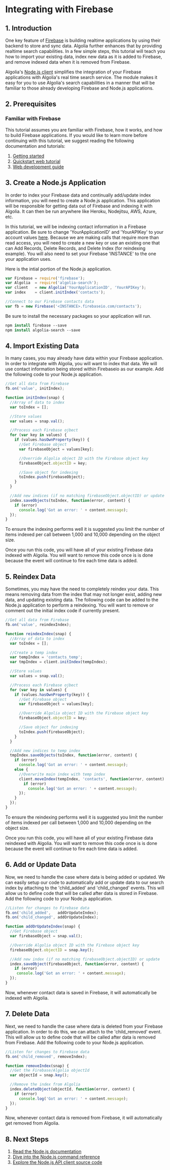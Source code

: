 # Integrating with Firebase

## 1. Introduction

One key feature of [Firebase](https://www.firebase.com/) is building realtime applications by using their backend to store and sync data. Algolia further enhances that by providing realtime search capabilities. In a few simple steps, this tutorial will teach you how to import your existing data, index new data as it is added to Firebase, and remove indexed data when it is removed from Firebase.

Algolia's [Node.js client](https://github.com/algolia/algoliasearch-client-node) simplifies the integration of your Firebase applications with Algolia's real time search service. The module makes it easy for you to use Algolia's search capabilities in a manner that will be familiar to those already developing Firebase and Node.js applications.

## 2. Prerequisites

### Familiar with Firebase

This tutorial assumes you are familiar with Firebase, how it works, and how to build Firebase applications. If you would like to learn more before continuing with this tutorial, we suggest reading the following documentation and tutorials:

1. [Getting started](https://www.firebase.com/how-it-works.html)
2. [Quickstart web tutorial](https://www.firebase.com/docs/web/quickstart.html)
3. [Web development guide](https://www.firebase.com/docs/web/guide/)

## 3. Create a Node.js Application

In order to index your Firebase data and continually add/update index information, you will need to create a Node.js application. This application will be responsible for getting data out of Firebase and indexing it with Algolia. It can then be run anywhere like Heroku, Nodejitsu, AWS, Azure, etc.

In this tutorial, we will be indexing contact information in a Firebase application. Be sure to change 'YourApplicationID' and 'YourAPIKey' to your account values [here](https://www.algolia.com/licensing). Because we are making calls that require more than read access, you will need to create a new key or use an existing one that can Add Records, Delete Records, and Delete Index (for reindexing example). You will also need to set your Firebase 'INSTANCE' to the one your application uses.

Here is the intial portion of the Node.js application. 

```javascript
var Firebase = require('firebase');
var Algolia  = require('algolia-search');
var client   = new Algolia('YourApplicationID', 'YourAPIKey');
var index    = client.initIndex('contacts');

//Connect to our Firebase contacts data
var fb = new Firebase('<INSTANCE>.firebaseio.com/contacts');
```

Be sure to install the necessary packages so your application will run.

```tcsh
npm install firebase --save
npm install algolia-search --save
```

## 4. Import Existing Data

In many cases, you may already have data within your Firebase application. In order to integrate with Algolia, you will want to index that data. We will use contact information being stored within Firebaseio as our example. Add the following code to your Node.js application.

```javascript
//Get all data from Firebase
fb.on('value', initIndex);

function initIndex(snap) {
  //Array of data to index
  var toIndex = [];

  //Store values
  var values = snap.val();

  //Process each Firebase ojbect
  for (var key in values) {
    if (values.hasOwnProperty(key)) {
      //Get Firebase object
      var firebaseObject = values[key];

      //Override Algolia object ID with the Firebase object key
      firebaseObject.objectID = key;

      //Save object for indexing
      toIndex.push(firebaseObject);
    }
  }

  //Add new indices (if no matching firebaseObject.objectID) or update
  index.saveObjects(toIndex, function(error, content) {
    if (error)
      console.log('Got an error: ' + content.message);
  });
}
```

To ensure the indexing performs well it is suggested you limit the number of items indexed per call between 1,000 and 10,000 depending on the object size.

Once you run this code, you will have all of your existing Firebase data indexed with Algolia. You will want to remove this code once is is done because the event will continue to fire each time data is added.

## 5. Reindex Data

Sometimes, you may have the need to completely reindex your data. This means removing data from the index that may not longer exist, adding new data, and updating existing data. The following code can be added to the Node.js application to perform a reindexing. You will want to remove or comment out the initial index code if currently present.

```javascript
//Get all data from Firebase
fb.on('value', reindexIndex);

function reindexIndex(snap) {
  //Array of data to index
  var toIndex = [];

  //Create a temp index
  var tempIndex = 'contacts_temp';
  var tmpIndex = client.initIndex(tempIndex);

  //Store values
  var values = snap.val();

  //Process each Firebase ojbect
  for (var key in values) {
    if (values.hasOwnProperty(key)) {
      //Get Firebase object
      var firebaseObject = values[key];

      //Override Algolia object ID with the Firebase object key
      firebaseObject.objectID = key;

      //Save object for indexing
      toIndex.push(firebaseObject);
    }
  }

  //Add new indices to temp index
  tmpIndex.saveObjects(toIndex, function(error, content) {
    if (error)
      console.log('Got an error: ' + content.message);
    else {
      //Overwrite main index with temp index
      client.moveIndex(tempIndex, 'contacts', function(error, content) {
        if (error)
          console.log('Got an error: ' + content.message);
      });
    }
  });
}
```

To ensure the reindexing performs well it is suggested you limit the number of items indexed per call between 1,000 and 10,000 depending on the object size.

Once you run this code, you will have all of your existing Firebase data reindexed with Algolia. You will want to remove this code once is is done because the event will continue to fire each time data is added.

## 6. Add or Update Data

Now, we need to handle the case where data is being added or updated. We can easily setup our code to automatically add or update data to our search index by attaching to the 'child_added' and 'child_changed' events. This will allow us to define code that will be called after data is stored in Firebase. Add the following code to your Node.js application.

```javascript
//Listen for changes to Firebase data
fb.on('child_added',   addOrUpdateIndex);
fb.on('child_changed', addOrUpdateIndex);

function addOrUpdateIndex(snap) {
  //Get Firebase object
  var firebaseObject = snap.val();

  //Override Algolia object ID with the Firebase object key
  firebaseObject.objectID = snap.key();

  //Add new index (if no matching firebaseObject.objectID) or update
  index.saveObject(firebaseObject, function(error, content) {
    if (error)
     console.log('Got an error: ' + content.message);
  });
}
```

Now, whenever contact data is saved in Firebase, it will automatically be indexed with Algolia.

## 7. Delete Data

Next, we need to handle the case where data is deleted from your Firebase application. In order to do this, we can attach to the 'child_removed' event. This will allow us to define code that will be called after data is removed from Firebase. Add the following code to your Node.js application.

```javascript
//Listen for changes to Firebase data
fb.on('child_removed', removeIndex);

function removeIndex(snap) {
  //Get the Firebase/Algolia objectId
  var objectId = snap.key();

  //Remove the index from Algolia
  index.deleteObject(objectId, function(error, content) {
    if (error)
      console.log('Got an error: ' + content.message);
  });
}
```

Now, whenever contact data is removed from Firebase, it will automatically get removed from Algolia.

## 8. Next Steps

1. [Read the Node.js documentation](https://www.algolia.com/doc/node)
2. [Dive into the Node.js command reference](https://github.com/algolia/algoliasearch-client-node#commands-reference)
3. [Explore the Node.js API client source code](https://github.com/algolia/algoliasearch-client-node)













